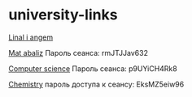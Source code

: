 # university-links
[Linal i angem](https://mpei.webex.com/mpei/j.php?MTID=m40b2f783dd27b85d54c750a852831a12)

[Mat abaliz](https://clck.ru/YfZsj)
Пароль сеанса: rmJTJJav632

[Computer science](https://clck.ru/YfdCY)
Пароль сеанса: p9UYiCH4Rk8

[Chemistry](https://clck.ru/YfdEG)
пароль доступа к сеансу: EksMZ5eiw96
